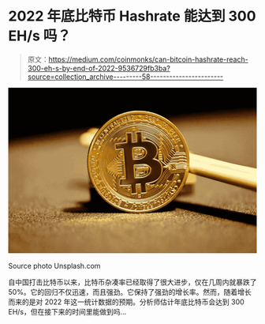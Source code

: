 # 2022 年底比特币 Hashrate 能达到 300 EH/s 吗？

> 原文：<https://medium.com/coinmonks/can-bitcoin-hashrate-reach-300-eh-s-by-end-of-2022-9536729fb3ba?source=collection_archive---------58----------------------->

![](img/dd7530e1dc77a42976b5f6e4c7f00388.png)

Source photo Unsplash.com

自中国打击比特币以来，比特币杂凑率已经取得了很大进步，仅在几周内就暴跌了 50%。它的回归不仅迅速，而且强劲。它保持了强劲的增长率。然而，随着增长而来的是对 2022 年这一统计数据的预期。分析师估计年底比特币会达到 300 EH/s，但在接下来的时间里能做到吗…